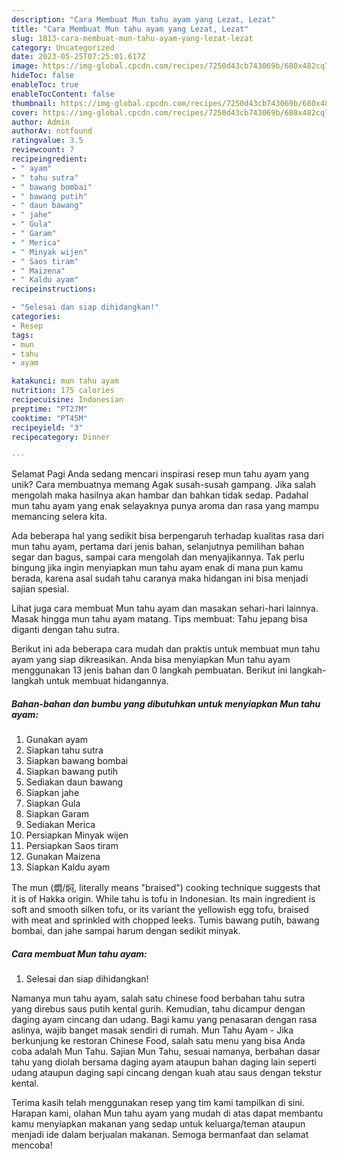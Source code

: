 ```yaml
---
description: "Cara Membuat Mun tahu ayam yang Lezat, Lezat"
title: "Cara Membuat Mun tahu ayam yang Lezat, Lezat"
slug: 1813-cara-membuat-mun-tahu-ayam-yang-lezat-lezat
category: Uncategorized
date: 2023-05-25T07:25:01.617Z
image: https://img-global.cpcdn.com/recipes/7250d43cb743069b/680x482cq70/mun-tahu-ayam-foto-resep-utama.jpg
hideToc: false
enableToc: true
enableTocContent: false
thumbnail: https://img-global.cpcdn.com/recipes/7250d43cb743069b/680x482cq70/mun-tahu-ayam-foto-resep-utama.jpg
cover: https://img-global.cpcdn.com/recipes/7250d43cb743069b/680x482cq70/mun-tahu-ayam-foto-resep-utama.jpg
author: Admin
authorAv: notfound
ratingvalue: 3.5
reviewcount: 7
recipeingredient:
- " ayam"
- " tahu sutra"
- " bawang bombai"
- " bawang putih"
- " daun bawang"
- " jahe"
- " Gula"
- " Garam"
- " Merica"
- " Minyak wijen"
- " Saos tiram"
- " Maizena"
- " Kaldu ayam"
recipeinstructions:

- "Selesai dan siap dihidangkan!"
categories:
- Resep
tags:
- mun
- tahu
- ayam

katakunci: mun tahu ayam 
nutrition: 175 calories
recipecuisine: Indonesian
preptime: "PT27M"
cooktime: "PT45M"
recipeyield: "3"
recipecategory: Dinner

---
```



Selamat Pagi Anda sedang mencari inspirasi resep mun tahu ayam yang unik? Cara membuatnya memang Agak susah-susah gampang. Jika salah mengolah maka hasilnya akan hambar dan bahkan tidak sedap. Padahal mun tahu ayam yang enak selayaknya punya aroma dan rasa yang mampu memancing selera kita.


Ada beberapa hal yang sedikit bisa berpengaruh terhadap kualitas rasa dari mun tahu ayam, pertama dari jenis bahan, selanjutnya pemilihan bahan segar dan bagus, sampai cara mengolah dan menyajikannya. Tak perlu bingung jika ingin menyiapkan mun tahu ayam enak di mana pun kamu berada, karena asal sudah tahu caranya maka hidangan ini bisa menjadi sajian spesial.

Lihat juga cara membuat Mun tahu ayam dan masakan sehari-hari lainnya. Masak hingga mun tahu ayam matang. Tips membuat: Tahu jepang bisa diganti dengan tahu sutra.


Berikut ini ada beberapa cara mudah dan praktis untuk membuat mun tahu ayam yang siap dikreasikan. Anda bisa menyiapkan Mun tahu ayam menggunakan 13 jenis bahan dan 0 langkah pembuatan. Berikut ini langkah-langkah untuk membuat hidangannya.

<!--inarticleads1-->

##### Bahan-bahan dan bumbu yang dibutuhkan untuk menyiapkan Mun tahu ayam:

1. Gunakan  ayam
1. Siapkan  tahu sutra
1. Siapkan  bawang bombai
1. Siapkan  bawang putih
1. Sediakan  daun bawang
1. Siapkan  jahe
1. Siapkan  Gula
1. Siapkan  Garam
1. Sediakan  Merica
1. Persiapkan  Minyak wijen
1. Persiapkan  Saos tiram
1. Gunakan  Maizena
1. Siapkan  Kaldu ayam


The mun (燜/焖, literally means &#34;braised&#34;) cooking technique suggests that it is of Hakka origin. While tahu is tofu in Indonesian. Its main ingredient is soft and smooth silken tofu, or its variant the yellowish egg tofu, braised with meat and sprinkled with chopped leeks. Tumis bawang putih, bawang bombai, dan jahe sampai harum dengan sedikit minyak. 

<!--inarticleads2-->

##### Cara membuat Mun tahu ayam:


1. Selesai dan siap dihidangkan!

Namanya mun tahu ayam, salah satu chinese food berbahan tahu sutra yang direbus saus putih kental gurih. Kemudian, tahu dicampur dengan daging ayam cincang dan udang. Bagi kamu yang penasaran dengan rasa aslinya, wajib banget masak sendiri di rumah. Mun Tahu Ayam - Jika berkunjung ke restoran Chinese Food, salah satu menu yang bisa Anda coba adalah Mun Tahu. Sajian Mun Tahu, sesuai namanya, berbahan dasar tahu yang diolah bersama daging ayam ataupun bahan daging lain seperti udang ataupun daging sapi cincang dengan kuah atau saus dengan tekstur kental. 

Terima kasih telah menggunakan resep yang tim kami tampilkan di sini. Harapan kami, olahan Mun tahu ayam yang mudah di atas dapat membantu kamu menyiapkan makanan yang sedap untuk keluarga/teman ataupun menjadi ide dalam berjualan makanan. Semoga bermanfaat dan selamat mencoba!
